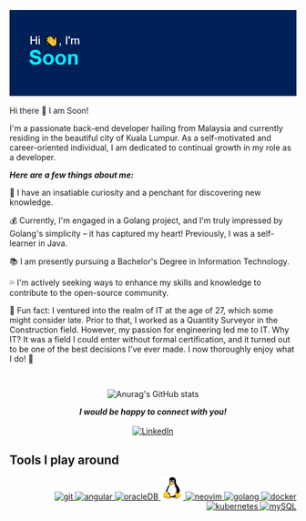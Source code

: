 ![hello](header.png)

Hi there :wave: I am Soon!

I'm a passionate back-end developer hailing from Malaysia and currently residing in the beautiful city of Kuala Lumpur.
As a self-motivated and career-oriented individual, I am dedicated to continual growth in my role as a developer.

**_Here are a few things about me:_**

:star2: I have an insatiable curiosity and a penchant for discovering new knowledge.

💰 Currently, I'm engaged in a Golang project, and I'm truly impressed by Golang's simplicity – it has captured my heart! Previously, I was a self-learner in Java.

:books: I am presently pursuing a Bachelor's Degree in Information Technology.

:sweat_drops: I'm actively seeking ways to enhance my skills and knowledge to contribute to the open-source community.

:star_struck: Fun fact: I ventured into the realm of IT at the age of 27, which some might consider late. Prior to that, I worked as a Quantity Surveyor in the Construction field. However, my passion for engineering led me to IT. Why IT? It was a field I could enter without formal certification, and it turned out to be one of the best decisions I've ever made. I now thoroughly enjoy what I do! :cartwheeling:

<br/>

<div align="center">

![Anurag's GitHub stats](https://github-readme-stats-sigma-five.vercel.app/api?username=soon1995&show_icons=true)

</div>

<div align="center">
  <i><b>I would be happy to connect with you!</b></i><br/><br/>
  <a href="https://www.linkedin.com/in/alex-soon-383044166" target="_blank"> <img src="https://www.vectorlogo.zone/logos/linkedin/linkedin-tile.svg" alt="LinkedIn" witdh="40" height="40"/> </a>
</div>

## Tools I play around

<div align="right">

<a href="https://git-scm.com/" target="_blank"> <img src="https://www.vectorlogo.zone/logos/git-scm/git-scm-icon.svg" alt="git" width="40" height="40"/> </a>
<a href="https://angular.io" target="_blank"> <img src="https://www.vectorlogo.zone/logos/angular/angular-icon.svg" alt="angular" width="40" height="40"/> </a>
<a href="https://www.oracle.com/" target="_blank"> <img src="https://www.vectorlogo.zone/logos/oracle/oracle-icon.svg" alt="oracleDB" width="40" height="40"/> </a>
<a href="https://www.linux.org/" target="_blank"> <img src="https://raw.githubusercontent.com/devicons/devicon/master/icons/linux/linux-original.svg" alt="linux" width="40" height="40"/> </a> <a href="https://www.mysql.com/" target="_blank">
<a href="https://neovim.io/" target="_blank"> <img src="https://www.vectorlogo.zone/logos/neovimio/neovimio-icon.svg" alt="neovim" width="40" height="40"/> </a>
<a href="https://go.dev" target="_blank"> <img src="https://seeklogo.com/images/G/go-logo-046185B647-seeklogo.com.png" alt="golang" width="35" height="40"/>
<a href="https://www.docker.com/" target="_blank"> <img src="https://www.vectorlogo.zone/logos/docker/docker-official.svg" alt="docker" width="40" height="40"/> </a>
<a href="https://kubernetes.io/" target="_blank"> <img src="https://www.vectorlogo.zone/logos/kubernetes/kubernetes-icon.svg" alt="kubernetes" width="40" height="40"/> </a>
<a href="https://www.mysql.com/" target="_blank"> <img src="https://www.vectorlogo.zone/logos/mysql/mysql-icon.svg" alt="mySQL" width="40" height="40"/> </a>

</div>
